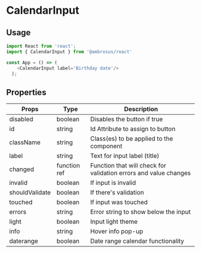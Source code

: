 # CalendarInput

## Usage

```javascript
import React from 'react';
import { CalendarInput } from '@ambrosus/react'

const App = () => (
    <CalendarInput label='Birthday date'/>
  );
```

## Properties


| Props        | Type           | Description                                    |
| ------------ | -------------- | ---------------------------------------------- |
| disabled     | boolean        | Disables the button if true                        |
| id           | string         | Id Attribute to assign to button               |
| className    | string         | Class(es) to be applied to the component       |
| label      | string        | Text for input label (title)                 |
| changed        | function ref         | Function that will check for validation errors and value changes                |
| invalid         | boolean         | If input is invalid                 |
| shouldValidate      | boolean        | If there's validation                            |
| touched    | boolean        | If input was touched                            |
| errors        | string        | Error string to show below the input                            |
| light        | boolean        | Input light theme          |
| info      | string        | Hover info pop-up          |
| daterange      | boolean        | Date range calendar functionality          |